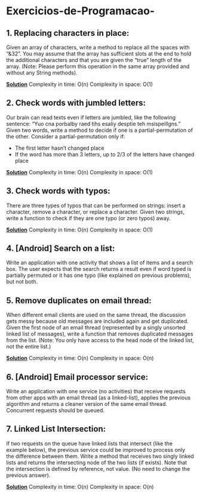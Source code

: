 # Exercicios-de-Programacao-

## 1. Replacing characters in place:

Given an array of characters, write a method to replace all the spaces with “&32”. You may assume that the array has sufficient slots at the end to hold the additional characters and that you are given the “true” length of the array. (Note: Please perform this operation in the same array provided and without any String methods).

**[Solution](Questões/Questao1.c)**
Complexity in time: O(n)
Complexity in space: O(1)

## 2. Check words with jumbled letters:
Our brain can read texts even if letters are jumbled, like the following sentence: “Yuo
cna porbalby raed tihs esaliy desptie teh msispeillgns.” Given two words, write a
method to decide if one is a partial-permutation of the other. Consider a
partial-permutation only if:
- The first letter hasn’t changed place
- If the word has more than 3 letters, up to 2/3 of the letters have changed
place

**[Solution](Questões/Questao2.c)**
Complexity in time: O(n)
Complexity in space: O(1)

## 3. Check words with typos:
There are three types of typos that can be performed on strings: insert a character,
remove a character, or replace a character. Given two strings, write a function to
check if they are one typo (or zero typos) away.

**[Solution](Questões/Questao3.c)**
Complexity in time: O(n)
Complexity in space: O(1)

## 4. [Android] Search on a list:
Write an application with one activity that shows a list of items and a search box. The
user expects that the search returns a result even if word typed is partially permuted
or it has one typo (like explained on previous problems), but not both.

## 5. Remove duplicates on email thread:
When different email clients are used on the same thread, the discussion gets messy
because old messages are included again and get duplicated. Given the first node of
an email thread (represented by a singly unsorted linked list of messages), write a
function that removes duplicated messages from the list. (Note: You only have
access to the head node of the linked list, not the entire list.)

**[Solution](Questões/Questao5.java)**
Complexity in time: O(n)
Complexity in space: O(n)

## 6. [Android] Email processor service:
Write an application with one service (no activities) that receive requests from other
apps with an email thread (as a linked-list), applies the previous algorithm and
returns a cleaner version of the same email thread. Concurrent requests should be
queued.

## 7. Linked List Intersection:
If two requests on the queue have linked lists that intersect (like the example below),
the previous service could be improved to process only the difference between them.
Write a method that receives two singly linked lists and returns the intersecting
node of the two lists (if exists). Note that the intersection is defined by reference, not
value. (No need to change the previous answer).

**[Solution](Questões/Questao7.java)**
Complexity in time: O(n)
Complexity in space: O(n)
